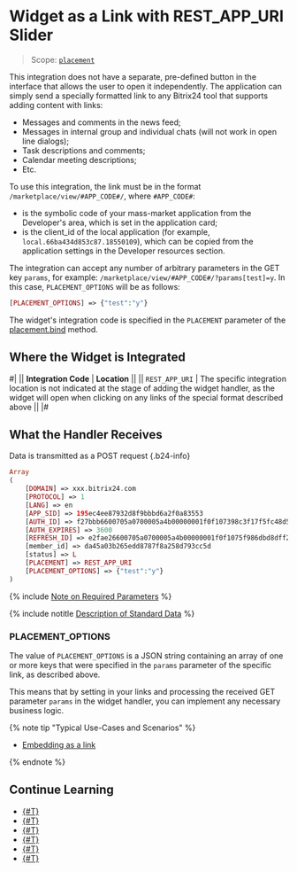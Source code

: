 # Widget as a Link with REST_APP_URI Slider

> Scope: [`placement`](../../scopes/permissions.md)

This integration does not have a separate, pre-defined button in the interface that allows the user to open it independently. The application can simply send a specially formatted link to any Bitrix24 tool that supports adding content with links:

- Messages and comments in the news feed;
- Messages in internal group and individual chats (will not work in open line dialogs);
- Task descriptions and comments;
- Calendar meeting descriptions;
- Etc.

To use this integration, the link must be in the format `/marketplace/view/#APP_CODE#/`, where `#APP_CODE#`:

- is the symbolic code of your mass-market application from the Developer's area, which is set in the application card;
- is the client_id of the local application (for example, `local.66ba434d853c87.18550109`), which can be copied from the application settings in the Developer resources section.

The integration can accept any number of arbitrary parameters in the GET key `params`, for example: `/marketplace/view/#APP_CODE#/?params[test]=y`. In this case, `PLACEMENT_OPTIONS` will be as follows:

```php
[PLACEMENT_OPTIONS] => {"test":"y"}
```

The widget's integration code is specified in the `PLACEMENT` parameter of the [placement.bind](../placement-bind.md) method.

## Where the Widget is Integrated

#|
|| **Integration Code** | **Location** ||
|| `REST_APP_URI` | The specific integration location is not indicated at the stage of adding the widget handler, as the widget will open when clicking on any links of the special format described above ||
|#

## What the Handler Receives

Data is transmitted as a POST request {.b24-info}

```php
Array
(
    [DOMAIN] => xxx.bitrix24.com
    [PROTOCOL] => 1
    [LANG] => en
    [APP_SID] => 195ec4ee87932d8f9bbbd6a2f0a83553
    [AUTH_ID] => f27bbb6600705a0700005a4b00000001f0f107398c3f17f5fc48d5ce194d5c65de7cfb
    [AUTH_EXPIRES] => 3600
    [REFRESH_ID] => e2fae26600705a0700005a4b00000001f0f1075f986dbd8dff24c36c2ad9bb0816a665
    [member_id] => da45a03b265edd8787f8a258d793cc5d
    [status] => L
    [PLACEMENT] => REST_APP_URI
    [PLACEMENT_OPTIONS] => {"test":"y"}
)
```

{% include [Note on Required Parameters](../../../_includes/required.md) %}

{% include notitle [Description of Standard Data](../_includes/widget_data.md) %}

### PLACEMENT_OPTIONS

The value of `PLACEMENT_OPTIONS` is a JSON string containing an array of one or more keys that were specified in the `params` parameter of the specific link, as described above.

This means that by setting in your links and processing the received GET parameter `params` in the widget handler, you can implement any necessary business logic.

{% note tip "Typical Use-Cases and Scenarios" %}

- [Embedding as a link](https://helpdesk.bitrix24.com/courses/index.php?COURSE_ID=268&LESSON_ID=26030)

{% endnote %}

## Continue Learning

- [{#T}](../placement-bind.md)
- [{#T}](../ui-interaction/index.md)
- [{#T}](../ui-interaction/crm-card.md)
- [{#T}](../../../settings/interactivity/index.md)
- [{#T}](../open-application.md)
- [{#T}](../open-path.md)